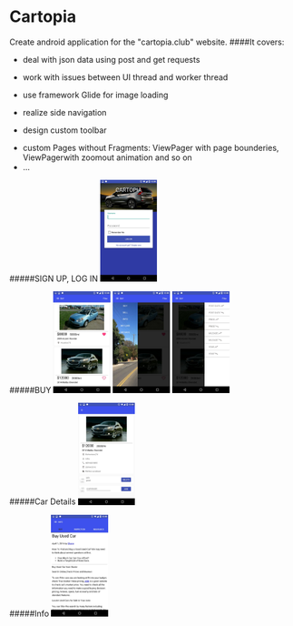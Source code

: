 # Cartopia
Create android application for the "cartopia.club" website. 
####It covers:
+ deal with json data using post and get requests
- work with issues between UI thread and worker thread
* use framework Glide for image loading 
- realize side navigation 
+ design custom toolbar
- custom Pages without Fragments: ViewPager with page bounderies, ViewPagerwith zoomout animation and so on
- ...

#####SIGN UP, LOG IN
<img src="https://raw.githubusercontent.com/JolinZhang/Cartopia/master/ScreenShot/index.jpg" width="20%"></img> 

#####BUY
<img src="https://raw.githubusercontent.com/JolinZhang/Cartopia/master/ScreenShot/buy.jpg" width="20%"></img> 
<img src="https://raw.githubusercontent.com/JolinZhang/Cartopia/master/ScreenShot/buyMenu.jpg" width="20%"></img> 
<img src="https://raw.githubusercontent.com/JolinZhang/Cartopia/master/ScreenShot/buySort.jpg" width="20%"></img> 

#####Car Details
<img src="https://raw.githubusercontent.com/JolinZhang/Cartopia/master/ScreenShot/carDetails2.jpg" width="20%"></img> 

#####Info
<img src="https://raw.githubusercontent.com/JolinZhang/Cartopia/master/ScreenShot/info.jpg" width="20%"></img> 
